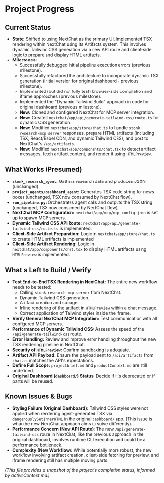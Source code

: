 # Project Progress

## Current Status

*   **State:** Shifted to using NextChat as the primary UI. Implemented TSX rendering within NextChat using its Artifacts system. This involves dynamic Tailwind CSS generation via a new API route and client-side logic to prepare and display HTML artifacts.
*   **Milestones:**
    *   Successfully debugged initial pipeline execution errors (previous milestone).
    *   Successfully refactored the architecture to incorporate dynamic TSX generation (initial version for original dashboard - previous milestone).
    *   Implemented (but did not fully test) browser-side compilation and iframe approaches (previous milestone).
    *   Implemented the "Dynamic Tailwind Build" approach in code for original dashboard (previous milestone).
    *   **New:** Cloned and configured NextChat for MCP server integration.
    *   **New:** Created `nextchat/app/api/generate-tailwind-css/route.ts` for dynamic CSS generation.
    *   **New:** Modified `nextchat/app/store/chat.ts` to handle `stonk-research-mcp-server` responses, prepare HTML artifacts (including TSX, React/Babel CDN, and dynamic Tailwind CSS), and post to NextChat's `/api/artifacts`.
    *   **New:** Modified `nextchat/app/components/chat.tsx` to detect artifact messages, fetch artifact content, and render it using `HTMLPreview`.

## What Works (Presumed)

*   **`stonk_research_agent`:** Gathers research data and produces JSON (unchanged).
*   **`project_agents/dashboard_agent`:** Generates TSX code string for news boxes (unchanged, TSX now consumed by NextChat flow).
*   **`run_pipeline.py`:** Orchestrates agent calls and outputs the TSX string (unchanged, TSX now consumed by NextChat flow).
*   **NextChat MCP Configuration:** `nextchat/app/mcp/mcp_config.json` is set up to spawn MCP servers.
*   **Dynamic Tailwind CSS API Route:** `nextchat/app/api/generate-tailwind-css/route.ts` is implemented.
*   **Client-Side Artifact Preparation:** Logic in `nextchat/app/store/chat.ts` to create HTML artifacts is implemented.
*   **Client-Side Artifact Rendering:** Logic in `nextchat/app/components/chat.tsx` to display HTML artifacts using `HTMLPreview` is implemented.

## What's Left to Build / Verify

*   **Test End-to-End TSX Rendering in NextChat:** The entire new workflow needs to be tested:
    *   Calling `stonk-research-mcp-server` from NextChat.
    *   Dynamic Tailwind CSS generation.
    *   Artifact creation and storage.
    *   Inline rendering of the artifact in `HTMLPreview` within a chat message.
    *   Correct application of Tailwind styles inside the iframe.
*   **Verify General NextChat MCP Integration:** Test communication with all configured MCP servers.
*   **Performance of Dynamic Tailwind CSS:** Assess the speed of the `/api/generate-tailwind-css` route.
*   **Error Handling:** Review and improve error handling throughout the new TSX rendering pipeline in NextChat.
*   **Security of `HTMLPreview`:** Confirm sandboxing is adequate.
*   **Artifact API Payload:** Ensure the payload sent to `/api/artifacts` from `chat.ts` matches the API's expectations.
*   **Define Full Scope:** `projectbrief.md` and `productContext.md` are still undefined.
*   **Original Dashboard (`dashboard/`) Status:** Decide if it's deprecated or if parts will be reused.

## Known Issues & Bugs

*   **Styling Failure (Original Dashboard):** Tailwind CSS styles were not applied when rendering agent-generated TSX via `dangerouslySetInnerHTML` in the original `dashboard/` app. (This issue is what the new NextChat approach aims to solve differently).
*   **Performance Concern (New API Route):** The new `/api/generate-tailwind-css` route in NextChat, like the previous approach in the original dashboard, involves runtime CLI execution and could be a performance bottleneck.
*   **Complexity (New Workflow):** While potentially more robust, the new workflow involving artifact creation, client-side fetching for preview, and iframe rendering still has multiple moving parts.

*(This file provides a snapshot of the project's completion status, informed by activeContext.md.)*
